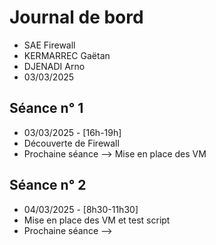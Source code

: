# Journal de bord

* SAE Firewall
* KERMARREC Gaëtan
* DJENADI Arno
* 03/03/2025


## Séance n° 1

* 03/03/2025 - [16h-19h]
* Découverte de Firewall
* Prochaine séance --> Mise en place des VM

## Séance n° 2

* 04/03/2025 - [8h30-11h30]
* Mise en place des VM et test script
* Prochaine séance -->
